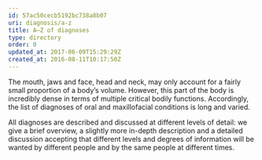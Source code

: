 ```yaml
---
id: 57ac50cecb5192bc738a8b07
uri: diagnosis/a-z
title: A–Z of diagnoses
type: directory
order: 0
updated_at: 2017-06-09T15:29:29Z
created_at: 2016-08-11T10:17:50Z
---
```


<p>The mouth, jaws and face, head and neck, may only account for
    a fairly small proportion of a body’s volume. However, this
    part of the body is incredibly dense in terms of multiple
    critical bodily functions. Accordingly, the list of diagnoses
    of oral and maxillofacial conditions is long and varied.</p>
<p>All diagnoses are described and discussed at different levels
    of detail: we give a brief overview, a slightly more in-depth
    description and a detailed discussion accepting that different
    levels and degrees of information will be wanted by different
    people and by the same people at different times.</p>
